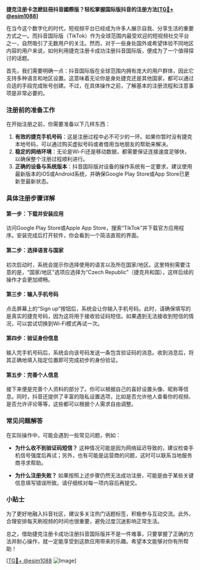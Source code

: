 **捷克注册卡怎麽註冊抖音國際版？轻松掌握国际版抖音的注册方法[[TG💪+ @esim1088](https://t.me/s/esim1088)]**

在当今这个数字化的时代，短视频平台已经成为许多人展示自我、分享生活的重要方式之一。而抖音国际版（TikTok）作为全球范围内最受欢迎的短视频社交平台之一，自然吸引了无数用户的关注。然而，对于一些身处国外或希望体验不同地区内容的用户来说，如何利用捷克注册卡成功注册抖音国际版，便成为了一个值得探讨的话题。

首先，我们需要明确一点：抖音国际版在全球范围内拥有庞大的用户群体，因此它支持多种语言和地区设置。这意味着无论你是身处捷克还是其他国家，都可以通过合适的手段完成账号创建。不过，在具体操作之前，了解基本的注册流程和注意事项是非常必要的。

### 注册前的准备工作

在开始注册之前，你需要准备以下几样东西：
1. **有效的捷克手机号码**：这是注册过程中必不可少的一环。如果你暂时没有捷克本地号码，可以通过购买虚拟号码或者借用当地朋友的帮助来解决。
2. **稳定的网络环境**：无论是Wi-Fi还是移动数据，都需要保证连接速度足够快，以确保整个注册过程顺利进行。
3. **正确的设备与系统版本**：抖音国际版对设备的操作系统有一定要求，建议使用最新版本的iOS或Android系统，并确保Google Play Store或App Store已更新至最新状态。

### 具体注册步骤详解

#### 第一步：下载并安装应用
访问Google Play Store或Apple App Store，搜索“TikTok”并下载官方应用程序。安装完成后打开软件，你会看到一个简洁直观的界面。

#### 第二步：选择语言与国家
初次启动时，系统会提示你选择使用的语言以及所在国家/地区。这里特别需要注意的是，“国家/地区”选项应选择为“Czech Republic”（捷克共和国），这样后续的操作才会更加顺畅。

#### 第三步：输入手机号码
点击屏幕上的“Sign up”按钮后，系统会让你输入手机号码。此时，请确保填写的是真实的捷克号码，因为这将用于接收验证码短信。如果遇到无法接收到短信的情况，可以尝试切换到Wi-Fi模式再试一次。

#### 第四步：验证身份信息
输入完手机号码后，系统会向该号码发送一条包含验证码的消息。收到消息后，将其正确地填入指定位置即可完成初步的身份验证。

#### 第五步：完善个人信息
接下来便是完善个人资料的部分了。你可以根据自己的喜好设置头像、昵称等信息。同时，抖音还提供了丰富的隐私设置选项，比如是否允许他人查看你的视频、是否允许评论等等，这些都可以根据个人需求自由调整。

### 常见问题解答

在实际操作中，可能会遇到一些常见问题，例如：
- **为什么收不到验证码短信？**
  这种情况可能是因为网络延迟导致的，建议检查手机信号强度后再试；另外，也有可能是运营商的问题，这时可以联系当地服务商寻求帮助。
  
- **为什么注册失败？**
  如果按照上述步骤仍然无法成功注册，可能是由于某些关键信息填写错误所致。请仔细核对每一项内容后再提交。

### 小贴士

为了更好地融入抖音社区，建议多关注热门话题标签，积极参与互动交流。此外，合理安排每天刷视频的时间也很重要，避免过度沉迷影响正常生活。

总之，借助捷克注册卡成功注册抖音国际版并不是一件难事，只要掌握了正确的方法并耐心操作，就一定能享受到这款应用带来的乐趣。希望本文能够对你有所帮助！

[[TG💪+ @esim1088](https://t.me/s/esim1088) ![Image](https://i.postimg.cc/4NQfJmqS/Snipaste-2025-05-13-00-14-12.png)]